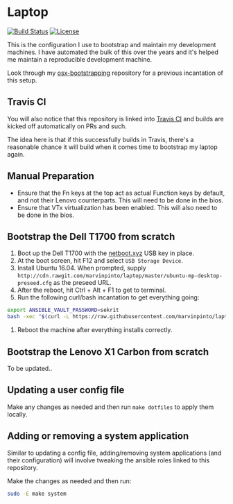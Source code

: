# Laptop

[![Build Status](https://img.shields.io/travis/marvinpinto/laptop/master.svg?style=flat-square)](https://travis-ci.org/marvinpinto/laptop)
[![License](https://img.shields.io/badge/license-MIT-brightgreen.svg?style=flat-square)](LICENSE.txt)

This is the configuration I use to bootstrap and maintain my development
machines. I have automated the bulk of this over the years and it's helped me
maintain a reproducible development machine.

Look through my
[osx-bootstrapping](https://github.com/marvinpinto/osx-bootstrapping)
repository for a previous incantation of this setup.



## Travis CI

You will also notice that this repository is linked into [Travis
CI](https://travis-ci.org/marvinpinto/laptop) and builds are kicked off
automatically on PRs and such.

The idea here is that if this successfully builds in Travis, there's a
reasonable chance it will build when it comes time to bootstrap my laptop
again.



## Manual Preparation

- Ensure that the Fn keys at the top act as actual Function keys by default,
  and not their Lenovo counterparts. This will need to be done in the bios.
- Ensure that VTx virtualization has been enabled. This will also need to be
done in the bios.



## Bootstrap the Dell T1700 from scratch

1. Boot up the Dell T1700 with the [netboot.xyz](https://netboot.xyz) USB key
   in place.
1. At the boot screen, hit F12 and select `USB Storage Device`.
1. Install Ubuntu 16.04. When prompted, supply
   `http://cdn.rawgit.com/marvinpinto/laptop/master/ubuntu-mp-desktop-preseed.cfg`
   as the preseed URL.
1. After the reboot, hit Ctrl + Alt + F1 to get to terminal.
1. Run the following curl/bash incantation to get everything going:
  ```bash
  export ANSIBLE_VAULT_PASSWORD=sekrit
  bash -xec "$(curl -L https://raw.githubusercontent.com/marvinpinto/laptop/master/bootstrap.sh)"
  ```
1. Reboot the machine after everything installs correctly.



## Bootstrap the Lenovo X1 Carbon from scratch

To be updated..



## Updating a user config file

Make any changes as needed and then run `make dotfiles` to apply them locally.



## Adding or removing a system application

Similar to updating a config file, adding/removing system applications (and
    their configuration) will involve tweaking the ansible roles linked to this
repository.

Make the changes as needed and then run:

```bash
sudo -E make system
```
